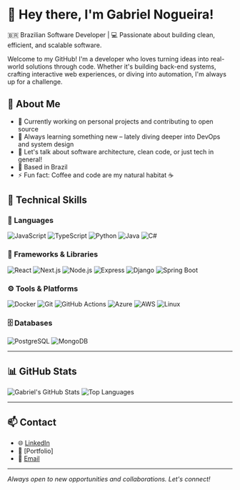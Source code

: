 # 👋 Hey there, I'm Gabriel Nogueira!

🇧🇷 Brazilian Software Developer | 💻 Passionate about building clean, efficient, and scalable software.

Welcome to my GitHub! I'm a developer who loves turning ideas into real-world solutions through code. Whether it's building back-end systems, crafting interactive web experiences, or diving into automation, I'm always up for a challenge.

## 🚀 About Me

- 🔭 Currently working on personal projects and contributing to open source
- 🌱 Always learning something new – lately diving deeper into DevOps and system design
- 💬 Let's talk about software architecture, clean code, or just tech in general!
- 📍 Based in Brazil
- ⚡ Fun fact: Coffee and code are my natural habitat ☕

## 💼 Technical Skills

### 🧠 Languages
![JavaScript](https://img.shields.io/badge/JavaScript-F7DF1E?style=for-the-badge&logo=javascript&logoColor=black)
![TypeScript](https://img.shields.io/badge/TypeScript-3178C6?style=for-the-badge&logo=typescript&logoColor=white)
![Python](https://img.shields.io/badge/Python-3776AB?style=for-the-badge&logo=python&logoColor=white)
![Java](https://img.shields.io/badge/Java-ED8B00?style=for-the-badge&logo=openjdk&logoColor=white)
![C#](https://img.shields.io/badge/C%23-239120?style=for-the-badge&logo=c-sharp&logoColor=white)

### 🧱 Frameworks & Libraries
![React](https://img.shields.io/badge/React-20232A?style=for-the-badge&logo=react&logoColor=61DAFB)
![Next.js](https://img.shields.io/badge/Next.js-000000?style=for-the-badge&logo=nextdotjs&logoColor=white)
![Node.js](https://img.shields.io/badge/Node.js-339933?style=for-the-badge&logo=nodedotjs&logoColor=white)
![Express](https://img.shields.io/badge/Express.js-404D59?style=for-the-badge)
![Django](https://img.shields.io/badge/Django-092E20?style=for-the-badge&logo=django&logoColor=white)
![Spring Boot](https://img.shields.io/badge/Spring_Boot-6DB33F?style=for-the-badge&logo=spring-boot&logoColor=white)

### ⚙️ Tools & Platforms
![Docker](https://img.shields.io/badge/Docker-2496ED?style=for-the-badge&logo=docker&logoColor=white)
![Git](https://img.shields.io/badge/Git-F05032?style=for-the-badge&logo=git&logoColor=white)
![GitHub Actions](https://img.shields.io/badge/GitHub_Actions-2088FF?style=for-the-badge&logo=github-actions&logoColor=white)
![Azure](https://img.shields.io/badge/Microsoft_Azure-0078D4?style=for-the-badge&logo=microsoft-azure&logoColor=white)
![AWS](https://img.shields.io/badge/AWS-232F3E?style=for-the-badge&logo=amazon-aws&logoColor=white)
![Linux](https://img.shields.io/badge/Linux-FCC624?style=for-the-badge&logo=linux&logoColor=black)

### 🗄️ Databases
![PostgreSQL](https://img.shields.io/badge/PostgreSQL-4169E1?style=for-the-badge&logo=postgresql&logoColor=white)
![MongoDB](https://img.shields.io/badge/MongoDB-4EA94B?style=for-the-badge&logo=mongodb&logoColor=white)

---

## 📊 GitHub Stats

![Gabriel's GitHub Stats](https://github-readme-stats.vercel.app/api?username=your-github-username&show_icons=true&theme=default)
![Top Languages](https://github-readme-stats.vercel.app/api/top-langs/?username=your-github-username&layout=compact&theme=default)

---

## 📫 Contact

- 🌐 [LinkedIn](https://www.linkedin.com/in/gabriel-nogueira-7801b1360/)
- 📁 [Portfolio]
- 📧 [Email](bielzinpirocudo78@gmail.com)

---

_Always open to new opportunities and collaborations. Let's connect!_